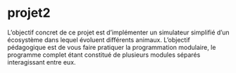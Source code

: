 # projet2
L’objectif concret de ce projet est d’implémenter un simulateur simplifié d’un écosystème dans lequel évoluent différents animaux. L’objectif pédagogique est de vous faire pratiquer la programmation modulaire, le programme complet étant constitué de plusieurs modules séparés interagissant entre eux. 
